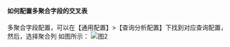 #### 如何配置多聚合字段的交叉表

多聚合字段配置，可以在【通用配置】>【查询分析配置】下找到对应查询配置，然后，选择聚合列
如图所示：
![图2](/img/src/visulization/crossConnect/crossConnect2.png)
